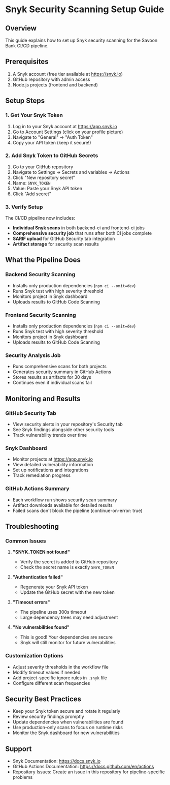 # Snyk Security Scanning Setup Guide

## Overview
This guide explains how to set up Snyk security scanning for the Savoon Bank CI/CD pipeline.

## Prerequisites
1. A Snyk account (free tier available at https://snyk.io)
2. GitHub repository with admin access
3. Node.js projects (frontend and backend)

## Setup Steps

### 1. Get Your Snyk Token
1. Log in to your Snyk account at https://app.snyk.io
2. Go to Account Settings (click on your profile picture)
3. Navigate to "General" → "Auth Token"
4. Copy your API token (keep it secure!)

### 2. Add Snyk Token to GitHub Secrets
1. Go to your GitHub repository
2. Navigate to Settings → Secrets and variables → Actions
3. Click "New repository secret"
4. Name: `SNYK_TOKEN`
5. Value: Paste your Snyk API token
6. Click "Add secret"

### 3. Verify Setup
The CI/CD pipeline now includes:
- **Individual Snyk scans** in both backend-ci and frontend-ci jobs
- **Comprehensive security job** that runs after both CI jobs complete
- **SARIF upload** for GitHub Security tab integration
- **Artifact storage** for security scan results

## What the Pipeline Does

### Backend Security Scanning
- Installs only production dependencies (`npm ci --omit=dev`)
- Runs Snyk test with high severity threshold
- Monitors project in Snyk dashboard
- Uploads results to GitHub Code Scanning

### Frontend Security Scanning  
- Installs only production dependencies (`npm ci --omit=dev`)
- Runs Snyk test with high severity threshold
- Monitors project in Snyk dashboard
- Uploads results to GitHub Code Scanning

### Security Analysis Job
- Runs comprehensive scans for both projects
- Generates security summary in GitHub Actions
- Stores results as artifacts for 30 days
- Continues even if individual scans fail

## Monitoring and Results

### GitHub Security Tab
- View security alerts in your repository's Security tab
- See Snyk findings alongside other security tools
- Track vulnerability trends over time

### Snyk Dashboard
- Monitor projects at https://app.snyk.io
- View detailed vulnerability information
- Set up notifications and integrations
- Track remediation progress

### GitHub Actions Summary
- Each workflow run shows security scan summary
- Artifact downloads available for detailed results
- Failed scans don't block the pipeline (continue-on-error: true)

## Troubleshooting

### Common Issues
1. **"SNYK_TOKEN not found"**
   - Verify the secret is added to GitHub repository
   - Check the secret name is exactly `SNYK_TOKEN`

2. **"Authentication failed"**
   - Regenerate your Snyk API token
   - Update the GitHub secret with the new token

3. **"Timeout errors"**
   - The pipeline uses 300s timeout
   - Large dependency trees may need adjustment

4. **"No vulnerabilities found"**
   - This is good! Your dependencies are secure
   - Snyk will still monitor for future vulnerabilities

### Customization Options
- Adjust severity thresholds in the workflow file
- Modify timeout values if needed
- Add project-specific ignore rules in `.snyk` file
- Configure different scan frequencies

## Security Best Practices
- Keep your Snyk token secure and rotate it regularly
- Review security findings promptly
- Update dependencies when vulnerabilities are found
- Use production-only scans to focus on runtime risks
- Monitor the Snyk dashboard for new vulnerabilities

## Support
- Snyk Documentation: https://docs.snyk.io
- GitHub Actions Documentation: https://docs.github.com/en/actions
- Repository Issues: Create an issue in this repository for pipeline-specific problems

